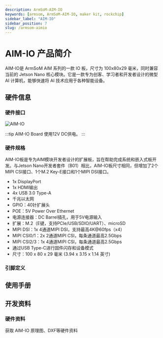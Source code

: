 ```yaml
---
description: ArmSoM-AIM-IO
keywords: [armsom, ArmSoM-AIM-IO, maker kit, rockchip]
sidebar_label: "AIM-IO"
sidebar_position: 7
slug: /armsom-aimio
---
```


# AIM-IO 产品简介

AIM-IO是 ArmSoM AIM 系列的一款 IO 板，尺寸为 100x80x29 毫米，同时兼容当前的 Jetson Nano 核心模块。它是一款专为创客、学习者和开发者设计的微型 AI 计算机，能够快速将 AI 技术应用于各种智能设备。

## 硬件信息

### 硬件接口

![AIM-IO](/img/aim/aim-io.png)

:::tip
AIM-IO Board 使用12V DC供电。
:::

### 硬件规格

AIM-IO板是专为AIM模块开发者设计的扩展板，旨在帮助完成系统和嵌入式板开发。与Jetson Nano开发者套件（B01）相比，AIM-IO板尺寸相同，但增加了2个MIPI CSI接口、1个M.2 Key-E接口和1个MIPI DSI接口。

* 1x DisplayPort
* 1x HDMI输出
* 4x USB 3.0 Type-A
* 千兆以太网
* GPIO：40针扩展头
* POE：5V Power Over Ethernet
* 电源连接器：DC Barrel插孔，用于5V电源输入
* 扩展：M.2（E键，支持PCIe/USB/SDIO/UART）、microSD
* MIPI DSI：1x 4通道MIPI DSI，支持最高4K@60fps（x4）
* MIPI CSI0/1：2x 2通道MIPI CSI，每条通道最高2.5Gbps
* MIPI CSI2/3：1x 4通道MIPI CSI，每条通道最高2.5Gbps
* 通过USB Type-C进行固件闪存和设备模式
* 尺寸：100 x 80 x 29 毫米 (3.94 x 3.15 x 1.14 英寸)

### 引脚定义 

## 使用手册
## 开发资料
### 硬件资料

获取 AIM-IO 原理图、DXF等硬件资料